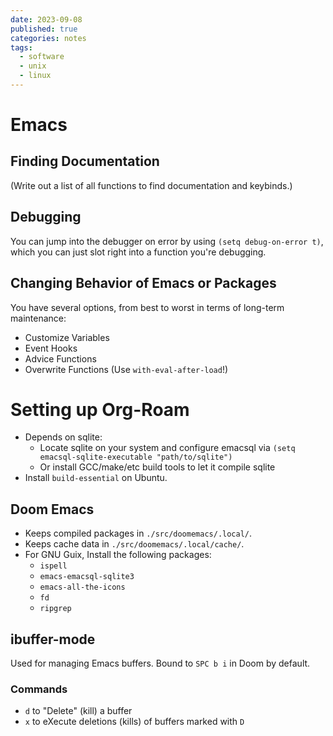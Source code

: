 ```yaml
---
date: 2023-09-08
published: true
categories: notes
tags:
  - software
  - unix
  - linux
---
```



Emacs
=====


Finding Documentation
---------------------

(Write out a list of all functions to find documentation and keybinds.)


Debugging
---------

You can jump into the debugger on error by using `(setq debug-on-error t)`, which you can just slot right into a function you're debugging.


Changing Behavior of Emacs or Packages
--------------------------------------

You have several options, from best to worst in terms of long-term maintenance:

-   Customize Variables
-   Event Hooks
-   Advice Functions
-   Overwrite Functions (Use `with-eval-after-load`!)


# Setting up Org-Roam

-   Depends on sqlite:
    -   Locate sqlite on your system and configure emacsql via `(setq emacsql-sqlite-executable "path/to/sqlite")`
    -   Or install GCC/make/etc build tools to let it compile sqlite
-   Install `build-essential` on Ubuntu.


Doom Emacs
----------

-   Keeps compiled packages in `./src/doomemacs/.local/`.
-   Keeps cache data in `./src/doomemacs/.local/cache/`.
-   For GNU Guix, Install the following packages:
    -   `ispell`
    -   `emacs-emacsql-sqlite3`
    -   `emacs-all-the-icons`
    -   `fd`
    -   `ripgrep`


ibuffer-mode
------------

Used for managing Emacs buffers. Bound to `SPC b i` in Doom by default.


### Commands

-   `d` to "Delete" (kill) a buffer
-   `x` to eXecute deletions (kills) of buffers marked with `D`
